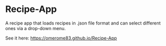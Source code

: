 # Recipe-App

A recipe app that loads recipes in .json file format and can select different ones via a drop-down menu.

See it here: https://omerome83.github.io/Recipe-App
